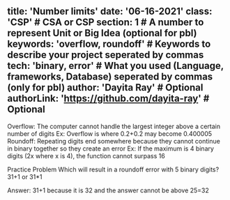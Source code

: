title: 'Number limits'
date: '06-16-2021'
class: 'CSP' # CSA or CSP
section: 1 # A number to represent Unit or Big Idea (optional for pbl)
keywords: 'overflow, roundoff' # Keywords to describe your project seperated by commas
tech: 'binary, error' # What you used (Language, frameworks, Database) seperated by commas (only for pbl)
author: 'Dayita Ray' # Optional
authorLink: 'https://github.com/dayita-ray' # Optional 
---

Overflow: The computer cannot handle the largest integer above a certain number of digits
Ex: Overflow is where 0.2+0.2 may become 0.400005 
Roundoff: Repeating digits end somewhere because they cannot continue in binary together so they create an error
Ex: If the maximum is 4 binary digits (2x where x is 4), the function cannot surpass 16

Practice Problem
Which will result in a roundoff error with 5 binary digits? 31+1 or 31*1

Answer: 31+1 because it is 32 and the answer cannot be above 25=32
